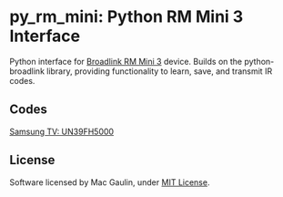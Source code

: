 # py_rm_mini: Python RM Mini 3 Interface

Python interface for [Broadlink RM Mini 3](https://smile.amazon.com/dp/B01FK2SDOC) device.
Builds on the python-broadlink library, providing functionality to learn, save, and transmit IR codes.

## Codes

[Samsung TV: UN39FH5000](./ir_data/samsung-tv_FH5000)

## License

Software licensed by Mac Gaulin, under [MIT License](LICENSE).
